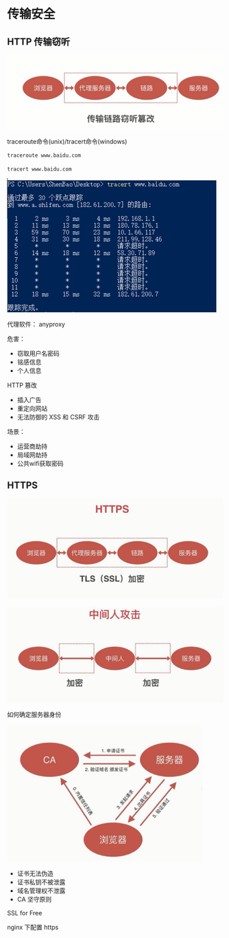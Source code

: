 # 传输安全


## HTTP 传输窃听

![191253.png](./img/191253.png)


traceroute命令(unix)/tracert命令(windows)
```
traceroute www.baidu.com

tracert www.baidu.com
```

![192209.png](./img/192209.png)

代理软件： anyproxy


危害：
- 窃取用户名密码
- 铭感信息
- 个人信息

HTTP 篡改
- 插入广告
- 重定向网站
- 无法防御的 XSS 和 CSRF 攻击

场景：
- 运营商劫持
- 局域网劫持
- 公共wifi获取密码


## HTTPS

![192437.png](./img/192437.png)

![192531.png](./img/192531.png)


如何确定服务器身份

![192621.png](./img/192621.png)

- 证书无法伪造
- 证书私钥不被泄露
- 域名管理权不泄露
- CA 坚守原则


SSL for Free

nginx 下配置 https

